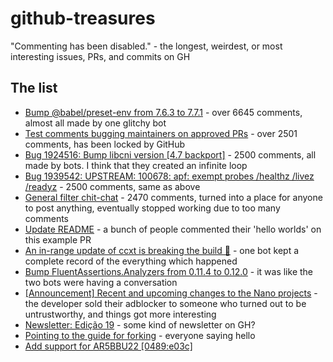# github-treasures
"Commenting has been disabled." - the longest, weirdest, or most interesting issues, PRs, and commits on GH

## The list
- [Bump @babel/preset-env from 7.6.3 to 7.7.1](https://github.com/nextcloud/browser_warning/pull/50) - over 6645 comments, almost all made by one glitchy bot
- [Test comments bugging maintainers on approved PRs](https://github.com/securedrop-bot/securedrop-test/pull/4) - over 2501 comments, has been locked by GitHub
- [Bug 1924516: Bump libcni version [4.7 backport]](https://github.com/openshift/multus-cni/pull/90) - 2500 comments, all made by bots. I think that they created an infinite loop
- [Bug 1939542: UPSTREAM: 100678: apf: exempt probes /healthz /livez /readyz](https://github.com/openshift/origin/pull/26065) - 2500 comments, same as above 
- [General filter chit-chat](https://github.com/DandelionSprout/adfilt/issues/7) - 2470 comments, turned into a place for anyone to post anything, eventually stopped working due to too many comments
- [Update README](https://github.com/octocat/Hello-World/pull/105) - a bunch of people commented their 'hello worlds' on this example PR
- [An in-range update of ccxt is breaking the build 🚨](https://github.com/coinolio/coinolio/issues/10) - one bot kept a complete record of the everything which happened 
- [Bump FluentAssertions.Analyzers from 0.11.4 to 0.12.0](https://github.com/RocketSurgeonsGuild/dotnet.templates/pull/638) - it was like the two bots were having a conversation
- [[Announcement] Recent and upcoming changes to the Nano projects](https://github.com/NanoAdblocker/NanoCore/issues/362) - the developer sold their adblocker to someone who turned out to be untrustworthy, and things got more interesting
- [Newsletter: Edição 19](https://github.com/henriquebastos/curtocircuito/issues/20) - some kind of newsletter on GH?
- [Pointing to the guide for forking](https://github.com/octocat/Spoon-Knife/commit/d0dd1f61b33d64e29d8bc1372a94ef6a2fee76a9) - everyone saying hello
- [Add support for AR5BBU22 [0489:e03c]](https://github.com/torvalds/linux/pull/17)

